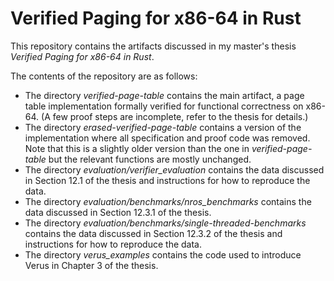 # Verified Paging for x86-64 in Rust

This repository contains the artifacts discussed in my master's thesis *Verified Paging for x86-64
in Rust*.

The contents of the repository are as follows:

* The directory _verified-page-table_ contains the main artifact, a page table implementation formally verified
  for functional correctness on x86-64. (A few proof steps are incomplete, refer to the thesis for
  details.)
* The directory _erased-verified-page-table_ contains a version of the implementation where all
  specification and proof code was removed. Note that this is a slightly older version than the one
  in _verified-page-table_ but the relevant functions are mostly unchanged.
* The directory _evaluation/verifier_evaluation_ contains the data discussed in Section 12.1 of the
  thesis and instructions for how to reproduce the data.
* The directory _evaluation/benchmarks/nros_benchmarks_ contains the data discussed in Section
  12.3.1 of the thesis.
* The directory _evaluation/benchmarks/single-threaded-benchmarks_ contains the data discussed in
  Section 12.3.2 of the thesis and instructions for how to reproduce the data.
* The directory _verus_examples_ contains the code used to introduce Verus in Chapter 3 of the
  thesis.
